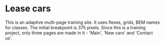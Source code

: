 # Lease cars

This is an adaptive multi-page training site. It uses flexes, grids, BEM names for classes. The initial breakpoint is 375 pixels. Since this is a training project, only three pages are made in it - 'Main', 'New cars' and 'Contact us'.
